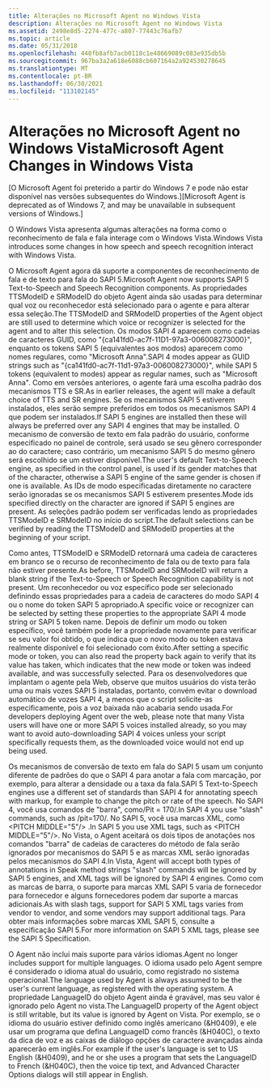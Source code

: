 ```yaml
---
title: Alterações no Microsoft Agent no Windows Vista
description: Alterações no Microsoft Agent no Windows Vista
ms.assetid: 2498e8d5-2274-477c-a807-77443c76afb7
ms.topic: article
ms.date: 05/31/2018
ms.openlocfilehash: 440fb8afb7acb0118c1e48669089c083e935db5b
ms.sourcegitcommit: 967ba3a2a618e6088cb607164a2a924530278645
ms.translationtype: MT
ms.contentlocale: pt-BR
ms.lasthandoff: 06/30/2021
ms.locfileid: "113102145"
---
```

# <a name="microsoft-agent-changes-in-windows-vista"></a><span data-ttu-id="3ef70-103">Alterações no Microsoft Agent no Windows Vista</span><span class="sxs-lookup"><span data-stu-id="3ef70-103">Microsoft Agent Changes in Windows Vista</span></span>

<span data-ttu-id="3ef70-104">\[O Microsoft Agent foi preterido a partir do Windows 7 e pode não estar disponível nas versões subsequentes do Windows.\]</span><span class="sxs-lookup"><span data-stu-id="3ef70-104">\[Microsoft Agent is deprecated as of Windows 7, and may be unavailable in subsequent versions of Windows.\]</span></span>

<span data-ttu-id="3ef70-105">O Windows Vista apresenta algumas alterações na forma como o reconhecimento de fala e fala interage com o Windows Vista.</span><span class="sxs-lookup"><span data-stu-id="3ef70-105">Windows Vista introduces some changes in how speech and speech recognition interact with Windows Vista.</span></span>

<span data-ttu-id="3ef70-106">O Microsoft Agent agora dá suporte a componentes de reconhecimento de fala e de texto para fala do SAPI 5.</span><span class="sxs-lookup"><span data-stu-id="3ef70-106">Microsoft Agent now supports SAPI 5 Text-to-Speech and Speech Recognition components.</span></span> <span data-ttu-id="3ef70-107">As propriedades TTSModeID e SRModeID do objeto Agent ainda são usadas para determinar qual voz ou reconhecedor está selecionado para o agente e para alterar essa seleção.</span><span class="sxs-lookup"><span data-stu-id="3ef70-107">The TTSModeID and SRModeID properties of the Agent object are still used to determine which voice or recognizer is selected for the agent and to alter this selection.</span></span> <span data-ttu-id="3ef70-108">Os modos SAPI 4 aparecem como cadeias de caracteres GUID, como "{ca141fd0-ac7f-11D1-97a3-006008273000}", enquanto os tokens SAPI 5 (equivalentes aos modos) aparecem como nomes regulares, como "Microsoft Anna".</span><span class="sxs-lookup"><span data-stu-id="3ef70-108">SAPI 4 modes appear as GUID strings such as "{ca141fd0-ac7f-11d1-97a3-006008273000}", while SAPI 5 tokens (equivalent to modes) appear as regular names, such as "Microsoft Anna".</span></span> <span data-ttu-id="3ef70-109">Como em versões anteriores, o agente fará uma escolha padrão dos mecanismos TTS e SR.</span><span class="sxs-lookup"><span data-stu-id="3ef70-109">As in earlier releases, the agent will make a default choice of TTS and SR engines.</span></span> <span data-ttu-id="3ef70-110">Se os mecanismos SAPI 5 estiverem instalados, eles serão sempre preferidos em todos os mecanismos SAPI 4 que podem ser instalados.</span><span class="sxs-lookup"><span data-stu-id="3ef70-110">If SAPI 5 engines are installed then these will always be preferred over any SAPI 4 engines that may be installed.</span></span> <span data-ttu-id="3ef70-111">O mecanismo de conversão de texto em fala padrão do usuário, conforme especificado no painel de controle, será usado se seu gênero corresponder ao do caractere; caso contrário, um mecanismo SAPI 5 do mesmo gênero será escolhido se um estiver disponível.</span><span class="sxs-lookup"><span data-stu-id="3ef70-111">The user's default Text-to-Speech engine, as specified in the control panel, is used if its gender matches that of the character, otherwise a SAPI 5 engine of the same gender is chosen if one is available.</span></span> <span data-ttu-id="3ef70-112">As IDs de modo especificadas diretamente no caractere serão ignoradas se os mecanismos SAPI 5 estiverem presentes.</span><span class="sxs-lookup"><span data-stu-id="3ef70-112">Mode ids specified directly on the character are ignored if SAPI 5 engines are present.</span></span> <span data-ttu-id="3ef70-113">As seleções padrão podem ser verificadas lendo as propriedades TTSModeID e SRModeID no início do script.</span><span class="sxs-lookup"><span data-stu-id="3ef70-113">The default selections can be verified by reading the TTSModeID and SRModeID properties at the beginning of your script.</span></span>

<span data-ttu-id="3ef70-114">Como antes, TTSModeID e SRModeID retornará uma cadeia de caracteres em branco se o recurso de reconhecimento de fala ou de texto para fala não estiver presente.</span><span class="sxs-lookup"><span data-stu-id="3ef70-114">As before, TTSModeID and SRModeID will return a blank string if the Text-to-Speech or Speech Recognition capability is not present.</span></span> <span data-ttu-id="3ef70-115">Um reconhecedor ou voz específico pode ser selecionado definindo essas propriedades para a cadeia de caracteres do modo SAPI 4 ou o nome do token SAPI 5 apropriado.</span><span class="sxs-lookup"><span data-stu-id="3ef70-115">A specific voice or recognizer can be selected by setting these properties to the appropriate SAPI 4 mode string or SAPI 5 token name.</span></span> <span data-ttu-id="3ef70-116">Depois de definir um modo ou token específico, você também pode ler a propriedade novamente para verificar se seu valor foi obtido, o que indica que o novo modo ou token estava realmente disponível e foi selecionado com êxito.</span><span class="sxs-lookup"><span data-stu-id="3ef70-116">After setting a specific mode or token, you can also read the property back again to verify that its value has taken, which indicates that the new mode or token was indeed available, and was successfully selected.</span></span> <span data-ttu-id="3ef70-117">Para os desenvolvedores que implantam o agente pela Web, observe que muitos usuários do vista terão uma ou mais vozes SAPI 5 instaladas, portanto, convém evitar o download automático de vozes SAPI 4, a menos que o script solicite-as especificamente, pois a voz baixada não acabaria sendo usada.</span><span class="sxs-lookup"><span data-stu-id="3ef70-117">For developers deploying Agent over the web, please note that many Vista users will have one or more SAPI 5 voices installed already, so you may want to avoid auto-downloading SAPI 4 voices unless your script specifically requests them, as the downloaded voice would not end up being used.</span></span>

<span data-ttu-id="3ef70-118">Os mecanismos de conversão de texto em fala do SAPI 5 usam um conjunto diferente de padrões do que o SAPI 4 para anotar a fala com marcação, por exemplo, para alterar a densidade ou a taxa da fala.</span><span class="sxs-lookup"><span data-stu-id="3ef70-118">SAPI 5 Text-to-Speech engines use a different set of standards than SAPI 4 for annotating speech with markup, for example to change the pitch or rate of the speech.</span></span> <span data-ttu-id="3ef70-119">No SAPI 4, você usa comandos de "barra", como/Pit = 170/.</span><span class="sxs-lookup"><span data-stu-id="3ef70-119">In SAPI 4 you use "slash" commands, such as /pit=170/.</span></span> <span data-ttu-id="3ef70-120">No SAPI 5, você usa marcas XML, como \<PITCH MIDDLE="5"/> .</span><span class="sxs-lookup"><span data-stu-id="3ef70-120">In SAPI 5 you use XML tags, such as \<PITCH MIDDLE="5"/>.</span></span> <span data-ttu-id="3ef70-121">No Vista, o Agent aceitará os dois tipos de anotações nos comandos "barra" de cadeias de caracteres do método de fala serão ignorados por mecanismos do SAPI 5 e as marcas XML serão ignoradas pelos mecanismos do SAPI 4.</span><span class="sxs-lookup"><span data-stu-id="3ef70-121">In Vista, Agent will accept both types of annotations in Speak method strings "slash" commands will be ignored by SAPI 5 engines, and XML tags will be ignored by SAPI 4 engines.</span></span> <span data-ttu-id="3ef70-122">Como com as marcas de barra, o suporte para marcas XML SAPI 5 varia de fornecedor para fornecedor e alguns fornecedores podem dar suporte a marcas adicionais.</span><span class="sxs-lookup"><span data-stu-id="3ef70-122">As with slash tags, support for SAPI 5 XML tags varies from vendor to vendor, and some vendors may support additional tags.</span></span> <span data-ttu-id="3ef70-123">Para obter mais informações sobre marcas XML SAPI 5, consulte a especificação SAPI 5.</span><span class="sxs-lookup"><span data-stu-id="3ef70-123">For more information on SAPI 5 XML tags, please see the SAPI 5 Specification.</span></span>

<span data-ttu-id="3ef70-124">O Agent não inclui mais suporte para vários idiomas.</span><span class="sxs-lookup"><span data-stu-id="3ef70-124">Agent no longer includes support for multiple languages.</span></span> <span data-ttu-id="3ef70-125">O idioma usado pelo Agent sempre é considerado o idioma atual do usuário, como registrado no sistema operacional.</span><span class="sxs-lookup"><span data-stu-id="3ef70-125">The language used by Agent is always assumed to be the user's current language, as registered with the operating system.</span></span> <span data-ttu-id="3ef70-126">A propriedade LanguageID do objeto Agent ainda é gravável, mas seu valor é ignorado pelo Agent no vista.</span><span class="sxs-lookup"><span data-stu-id="3ef70-126">The LanguageID property of the Agent object is still writable, but its value is ignored by Agent on Vista.</span></span> <span data-ttu-id="3ef70-127">Por exemplo, se o idioma do usuário estiver definido como inglês americano (&H0409), e ele usar um programa que defina LanguageID como francês (&H040C), o texto da dica de voz e as caixas de diálogo opções de caractere avançadas ainda aparecerão em inglês.</span><span class="sxs-lookup"><span data-stu-id="3ef70-127">For example if the user's language is set to US English (&H0409), and he or she uses a program that sets the LanguageID to French (&H040C), then the voice tip text, and Advanced Character Options dialogs will still appear in English.</span></span>

 

 





